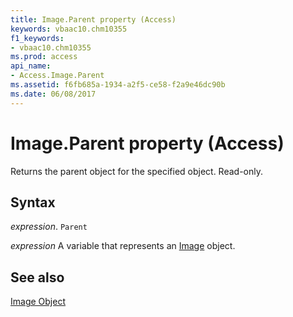 ```yaml
---
title: Image.Parent property (Access)
keywords: vbaac10.chm10355
f1_keywords:
- vbaac10.chm10355
ms.prod: access
api_name:
- Access.Image.Parent
ms.assetid: f6fb685a-1934-a2f5-ce58-f2a9e46dc90b
ms.date: 06/08/2017
---
```



# Image.Parent property (Access)

Returns the parent object for the specified object. Read-only.


## Syntax

 _expression_. `Parent`

 _expression_ A variable that represents an [Image](Access.Image.md) object.


## See also


[Image Object](Access.Image.md)

